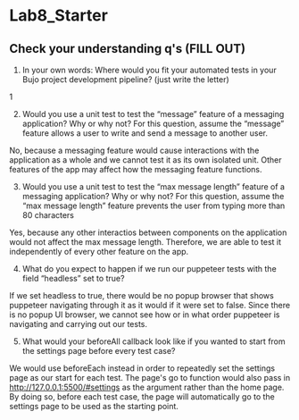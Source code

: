 # Lab8_Starter

## Check your understanding q's (FILL OUT)
1. In your own words: Where would you fit your automated tests in your Bujo project development pipeline? (just write the letter)

1

2. Would you use a unit test to test the “message” feature of a messaging application? Why or why not? For this question, assume the “message” feature allows a user to write and send a message to another user.

No, because a messaging feature would cause interactions with the application as a whole and we cannot test it as its own isolated unit. Other features of the app may affect how the messaging feature functions.

3. Would you use a unit test to test the “max message length” feature of a messaging application? Why or why not? For this question, assume the “max message length” feature prevents the user from typing more than 80 characters
   
Yes, because any other interactios between components on the application would not affect the max message length. Therefore, we are able to test it independently of every other feature on the app.

4. What do you expect to happen if we run our puppeteer tests with the field “headless” set to true?

If we set headless to true, there would be no popup browser that shows puppeteer navigating through it as it would if it were set to false. Since there is no popup UI browser, we cannot see how or in what order puppeteer is navigating and carrying out our tests.

5. What would your beforeAll callback look like if you wanted to start from the settings page before every test case?

We would use beforeEach instead in order to repeatedly set the settings page as our start for each test. The page's go to function would also pass in http://127.0.0.1:5500/#settings as the argument rather than the home page. By doing so, before each test case, the page will automatically go to the settings page to be used as the starting point.

